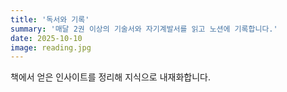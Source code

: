 ```yaml
---
title: '독서와 기록'
summary: '매달 2권 이상의 기술서와 자기계발서를 읽고 노션에 기록합니다.'
date: 2025-10-10
image: reading.jpg
---
```


책에서 얻은 인사이트를 정리해 지식으로 내재화합니다.
